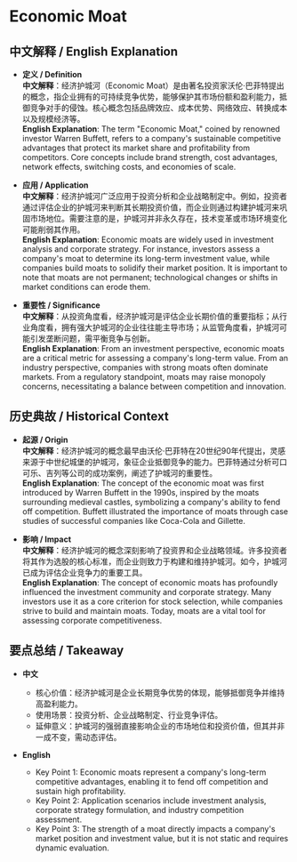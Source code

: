 # Economic Moat

## 中文解释 / English Explanation

* **定义 / Definition**  
  **中文解释**：经济护城河（Economic Moat）是由著名投资家沃伦·巴菲特提出的概念，指企业拥有的可持续竞争优势，能够保护其市场份额和盈利能力，抵御竞争对手的侵蚀。核心概念包括品牌效应、成本优势、网络效应、转换成本以及规模经济等。  
  **English Explanation**: The term "Economic Moat," coined by renowned investor Warren Buffett, refers to a company's sustainable competitive advantages that protect its market share and profitability from competitors. Core concepts include brand strength, cost advantages, network effects, switching costs, and economies of scale.

* **应用 / Application**  
  **中文解释**：经济护城河广泛应用于投资分析和企业战略制定中。例如，投资者通过评估企业的护城河来判断其长期投资价值，而企业则通过构建护城河来巩固市场地位。需要注意的是，护城河并非永久存在，技术变革或市场环境变化可能削弱其作用。  
  **English Explanation**: Economic moats are widely used in investment analysis and corporate strategy. For instance, investors assess a company's moat to determine its long-term investment value, while companies build moats to solidify their market position. It is important to note that moats are not permanent; technological changes or shifts in market conditions can erode them.

* **重要性 / Significance**  
  **中文解释**：从投资角度看，经济护城河是评估企业长期价值的重要指标；从行业角度看，拥有强大护城河的企业往往能主导市场；从监管角度看，护城河可能引发垄断问题，需平衡竞争与创新。  
  **English Explanation**: From an investment perspective, economic moats are a critical metric for assessing a company's long-term value. From an industry perspective, companies with strong moats often dominate markets. From a regulatory standpoint, moats may raise monopoly concerns, necessitating a balance between competition and innovation.

## 历史典故 / Historical Context

* **起源 / Origin**  
  **中文解释**：经济护城河的概念最早由沃伦·巴菲特在20世纪90年代提出，灵感来源于中世纪城堡的护城河，象征企业抵御竞争的能力。巴菲特通过分析可口可乐、吉列等公司的成功案例，阐述了护城河的重要性。  
  **English Explanation**: The concept of the economic moat was first introduced by Warren Buffett in the 1990s, inspired by the moats surrounding medieval castles, symbolizing a company's ability to fend off competition. Buffett illustrated the importance of moats through case studies of successful companies like Coca-Cola and Gillette.

* **影响 / Impact**  
  **中文解释**：经济护城河的概念深刻影响了投资界和企业战略领域。许多投资者将其作为选股的核心标准，而企业则致力于构建和维持护城河。如今，护城河已成为评估企业竞争力的重要工具。  
  **English Explanation**: The concept of economic moats has profoundly influenced the investment community and corporate strategy. Many investors use it as a core criterion for stock selection, while companies strive to build and maintain moats. Today, moats are a vital tool for assessing corporate competitiveness.

## 要点总结 / Takeaway

* **中文**  
  - 核心价值：经济护城河是企业长期竞争优势的体现，能够抵御竞争并维持高盈利能力。  
  - 使用场景：投资分析、企业战略制定、行业竞争评估。  
  - 延伸意义：护城河的强弱直接影响企业的市场地位和投资价值，但其并非一成不变，需动态评估。

* **English**  
  - Key Point 1: Economic moats represent a company's long-term competitive advantages, enabling it to fend off competition and sustain high profitability.  
  - Key Point 2: Application scenarios include investment analysis, corporate strategy formulation, and industry competition assessment.  
  - Key Point 3: The strength of a moat directly impacts a company's market position and investment value, but it is not static and requires dynamic evaluation.